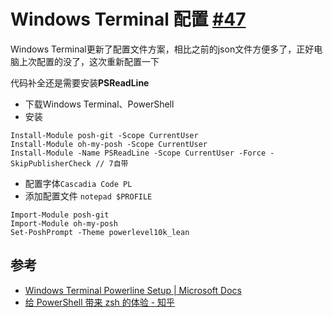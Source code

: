 # Windows Terminal 配置 [#47](https://github.com/vhxubo/blog/issues/47)

Windows Terminal更新了配置文件方案，相比之前的json文件方便多了，正好电脑上次配置的没了，这次重新配置一下

代码补全还是需要安装**PSReadLine**

- 下载Windows Terminal、PowerShell
- 安装
```
Install-Module posh-git -Scope CurrentUser
Install-Module oh-my-posh -Scope CurrentUser
Install-Module -Name PSReadLine -Scope CurrentUser -Force -SkipPublisherCheck // 7自带
```
- 配置字体`Cascadia Code PL`
- 添加配置文件 `notepad $PROFILE`
```
Import-Module posh-git
Import-Module oh-my-posh
Set-PoshPrompt -Theme powerlevel10k_lean
```

## 参考

- [Windows Terminal Powerline Setup | Microsoft Docs](https://docs.microsoft.com/en-us/windows/terminal/tutorials/powerline-setup)
- [给 PowerShell 带来 zsh 的体验 - 知乎](https://zhuanlan.zhihu.com/p/137251716)
